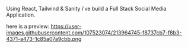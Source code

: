 Using React, Tailwind & Sanity i've build a Full Stack Social Media Application.

here is a preview:
https://user-images.githubusercontent.com/107523074/213964745-f8737cb7-f8b3-4371-a473-1c85a07a9cbb.png
